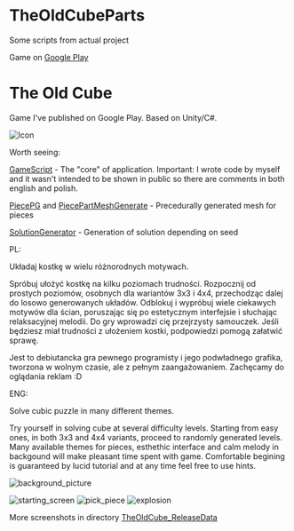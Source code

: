 # TheOldCubeParts
Some scripts from actual project

Game on [Google Play](https://play.google.com/store/apps/details?id=com.BubbleGamesStudio.TheOldCube)

# The Old Cube
Game I've published on Google Play. Based on Unity/C#.

![Icon](https://github.com/DDaarcon/TheOldCubeParts/blob/main/TheOldCube_ReleaseData/icon_512_cropped.png)

Worth seeing:

[GameScript](https://github.com/DDaarcon/TheOldCubeParts/blob/main/Assets/Scripts/GameScript.cs) - 
The "core" of application. Important: I wrote code by myself and it wasn't intended to be shown in public so there are comments in both english and polish.

[PiecePG](https://github.com/DDaarcon/TheOldCubeParts/blob/main/Assets/Scripts/PiecePG.cs) and [PiecePartMeshGenerate](https://github.com/DDaarcon/TheOldCubeParts/blob/main/Assets/Scripts/PiecePartMeshGenerate.cs) - 
Precedurally generated mesh for pieces

[SolutionGenerator](https://github.com/DDaarcon/TheOldCubeParts/blob/main/Assets/Scripts/SolutionGenerator.cs) - 
Generation of solution depending on seed

PL:

Układaj kostkę w wielu różnorodnych motywach.

Spróbuj ułożyć kostkę na kilku poziomach trudności. Rozpocznij od prostych poziomów, osobnych dla wariantów 3x3 i 4x4, przechodząc dalej do losowo generowanych układów. Odblokuj i wypróbuj wiele ciekawych motywów dla ścian, poruszając się po estetycznym interfejsie i słuchając relaksacyjnej melodii. Do gry wprowadzi cię przejrzysty samouczek. Jeśli będziesz miał trudności z ułożeniem kostki, podpowiedzi pomogą załatwić sprawę.

Jest to debiutancka gra pewnego programisty i jego podwładnego grafika, tworzona w wolnym czasie, ale z pełnym zaangażowaniem. Zachęcamy do oglądania reklam :D

ENG:

Solve cubic puzzle in many different themes.

Try yourself in solving cube at several difficulty levels. Starting from easy ones, in both 3x3 and 4x4 variants, proceed to randomly generated levels. Many available themes for pieces, esthethic interface and calm melody in backgound will make pleasant time spent with game. Comfortable begining is guaranteed by lucid tutorial and at any time feel free to use hints.

![background_picture](https://github.com/DDaarcon/TheOldCubeParts/blob/main/TheOldCube_ReleaseData/background_picture.png)

![starting_screen](https://github.com/DDaarcon/TheOldCubeParts/blob/main/TheOldCube_ReleaseData/starting_screen.png)
![pick_piece](https://github.com/DDaarcon/TheOldCubeParts/blob/main/TheOldCube_ReleaseData/pick_piece_instruction.png)
![explosion](https://github.com/DDaarcon/TheOldCubeParts/blob/main/TheOldCube_ReleaseData/explosion.png)

More screenshots in directory [TheOldCube_ReleaseData](https://github.com/DDaarcon/TheOldCubeParts/blob/main/TheOldCube_ReleaseData/)
